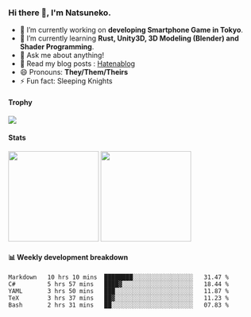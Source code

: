### Hi there 👋, I'm Natsuneko.

<!--
**mika-f/mika-f** is a ✨ _special_ ✨ repository because its `README.md` (this file) appears on your GitHub profile.

Here are some ideas to get you started:

- 🔭 I’m currently working on ...
- 🌱 I’m currently learning ...
- 👯 I’m looking to collaborate on ...
- 🤔 I’m looking for help with ...
- 💬 Ask me about ...
- 📫 How to reach me: ...
- 😄 Pronouns: ...
- ⚡ Fun fact: ...
-->

- 🔭 I’m currently working on **developing Smartphone Game in Tokyo**.
- 🌱 I’m currently learning **Rust, Unity3D, 3D Modeling (Blender) and Shader Programming**.
- 💬 Ask me about anything!
- 📝 Read my blog posts : [Hatenablog](https://mikazuki.hatenablog.jp/)
- 😄 Pronouns: **They/Them/Theirs**
- ⚡ Fun fact: Sleeping Knights

#### Trophy

<img src="https://github-profile-trophy.vercel.app/?username=mika-f&no-frame=true&row=1&column=6" />

#### Stats

<p>
  <img src="https://github-readme-stats.vercel.app/api?username=mika-f" height="182" />
  <img src="https://github-readme-stats.vercel.app/api/top-langs/?username=mika-f&layout=compact" height="182" />
</p>


#### 📊 Weekly development breakdown

<!--START_SECTION:waka-->
```text
Markdown   10 hrs 10 mins  ████████░░░░░░░░░░░░░░░░░   31.47 % 
C#         5 hrs 57 mins   ████▓░░░░░░░░░░░░░░░░░░░░   18.44 % 
YAML       3 hrs 50 mins   ███░░░░░░░░░░░░░░░░░░░░░░   11.87 % 
TeX        3 hrs 37 mins   ██▓░░░░░░░░░░░░░░░░░░░░░░   11.23 % 
Bash       2 hrs 31 mins   ██░░░░░░░░░░░░░░░░░░░░░░░   07.83 % 
```
<!--END_SECTION:waka-->
